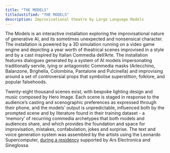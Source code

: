 ```yaml
---
title: "THE MODELS"
titleJustified: "THE MODELS"
description: Improvisational theatre by Large Language Models
---
```


The Models is an interactive installation exploring the improvisational nature of generative AI, and its sometimes unexpected and nonsensical character. The installation is powered by a 3D simulation running on a video game engine and depicting a year worth of theatrical scenes improvised in a style and by a cast inspired by Italian Commedia dell’Arte. The installation features dialogues generated by a system of AI models impersonating traditionally servile, lying or antagonistic Commedia masks (Arlecchino, Balanzone, Brighella, Colombina, Pantalone and Pulcinella) and improvising around a set of controversial props that symbolise superstition, folklore, and popular falsehoods.

Twenty-eight thousand scenes exist, with bespoke lighting design and music composed by Hero Image. Each scene is staged in response to the audience’s casting and scenographic preferences as expressed through their phone, and the models’ output is unpredictable, influenced both by the prompted scene and by literature found in their training dataset - a ‘memory’ of recurring commedia archetypes that both models and audiences share, and which provides the foundation and space for improvisation, mistakes, confabulation, jokes and surprise. The text and voice generation system was assembled by the artists using the Leonardo Supercomputer, <a href="https://ars.electronica.art/eudigitaldeal/en/residencies/the-models-by-dmstfctn/" target="_blank">during a residency</a> supported by Ars Electronica and Sineglossa.